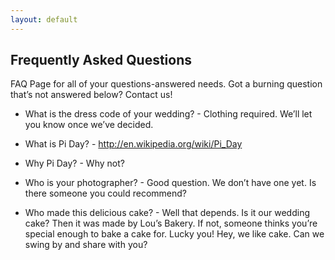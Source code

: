 ```yaml
---
layout: default
---
```


## Frequently Asked Questions ##

FAQ Page for all of your questions-answered needs. Got a burning question that’s not answered below? Contact us!

- What is the dress code of your wedding? - Clothing required. We’ll let you know once we’ve decided.

- What is Pi Day? - http://en.wikipedia.org/wiki/Pi_Day

- Why Pi Day? - Why not?

- Who is your photographer? - Good question. We don’t have one yet. Is there someone you could recommend?

- Who made this delicious cake? - Well that depends. Is it our wedding cake? Then it was made by Lou’s Bakery. If not, someone thinks you’re special enough to bake a cake for. Lucky you! Hey, we like cake. Can we swing by and share with you?

